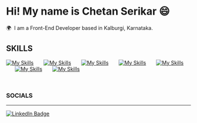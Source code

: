 Hi! My name is Chetan Serikar 😄
========================================================================================================================================

🌍  I am a Front-End Developer based in Kalburgi, Karnataka.
<br/>

## __SKILLS__


[![My Skills](https://skillicons.dev/icons?i=html,css)](https://skillicons.dev) &nbsp;&nbsp;&nbsp;&nbsp;&nbsp; [![My Skills](https://skillicons.dev/icons?i=tailwind,sass)](https://skillicons.dev) &nbsp;&nbsp;&nbsp;&nbsp;&nbsp; [![My Skills](https://skillicons.dev/icons?i=js,ts)](https://skillicons.dev) &nbsp;&nbsp;&nbsp;&nbsp;&nbsp; [![My Skills](https://skillicons.dev/icons?i=react,next)](https://skillicons.dev) &nbsp;&nbsp;&nbsp;&nbsp;&nbsp; [![My Skills](https://skillicons.dev/icons?i=nodejs,express)](https://skillicons.dev) &nbsp;&nbsp;&nbsp;&nbsp;&nbsp; [![My Skills](https://skillicons.dev/icons?i=mysql,mongodb)](https://skillicons.dev) &nbsp;&nbsp;&nbsp;&nbsp;&nbsp; [![My Skills](https://skillicons.dev/icons?i=java,figma,php,github,docker)](https://skillicons.dev)

<br/>

### SOCIALS
---

<div id="badges">
  <a href="https://www.linkedin.com/in/chetan3587serikar">
    <img src="https://img.shields.io/badge/LinkedIn-blue?style=for-the-badge&logo=linkedin&logoColor=white" alt="LinkedIn Badge"/>
  </a>
</div>

